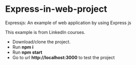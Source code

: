 # Express-in-web-project
 
 Expressjs: An example of web application by using Express js
 
 This example is from LinkedIn courses. 
 
  * Download/clone the project.
  * Run **npm i** 
  * Run **npm start**
  * Go to url **http://localhost:3000** to test the project 
 
